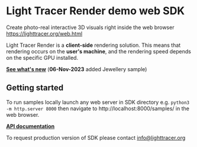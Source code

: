 # Light Tracer Render demo web SDK

Create photo-real interactive 3D visuals right inside the web browser https://lighttracer.org/web.html

Light Tracer Render is a **client-side** rendering solution. This means that rendering occurs on the **user's machine**, and the rendering speed depends on the specific GPU installed.

[**See what's new**](CHANGELOG.md) (**06-Nov-2023** added Jewellery sample)

## Getting started

To run samples locally launch any web server in SDK directory e.g. `python3 -m http.server 8000` then navigate to http://localhost:8000/samples/ in the web browser.

[**API documentation**](README_API_DOCS.ts)

To request production version of SDK please contact info@lighttracer.org